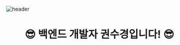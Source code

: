 <!--### Hi there 👋-->

<!--
**rosencrantz96/rosencrantz96** is a ✨ _special_ ✨ repository because its `README.md` (this file) appears on your GitHub profile.

Here are some ideas to get you started:

- 🔭 I’m currently working on ...
- 🌱 I’m currently learning ...
- 👯 I’m looking to collaborate on ...
- 🤔 I’m looking for help with ...
- 💬 Ask me about ...
- 📫 How to reach me: ...
- 😄 Pronouns: ...
- ⚡ Fun fact: ...
-->
![header](https://capsule-render.vercel.app/api?type=waving&color=auto&height=300&section=header&text=SooKyoung%20Github&fontSize=90&animation=twinkling)

<h1 align="center">
😎 백엔드 개발자 권수경입니다! 😎
</h1>

